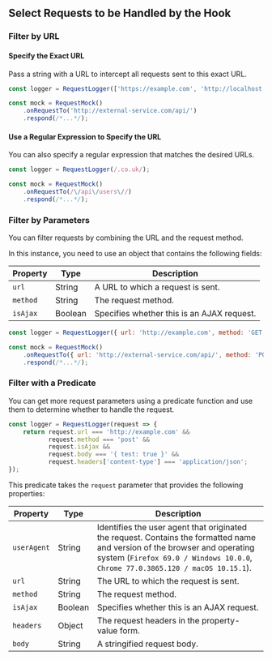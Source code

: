 ## Select Requests to be Handled by the Hook

### Filter by URL

#### Specify the Exact URL

Pass a string with a URL to intercept all requests sent to this exact URL.

```js
const logger = RequestLogger(['https://example.com', 'http://localhost:8080']);
```

```js
const mock = RequestMock()
    .onRequestTo('http://external-service.com/api/')
    .respond(/*...*/);
```

#### Use a Regular Expression to Specify the URL

You can also specify a regular expression that matches the desired URLs.

```js
const logger = RequestLogger(/.co.uk/);
```

```js
const mock = RequestMock()
    .onRequestTo(/\/api\/users\//)
    .respond(/*...*/);
```

### Filter by Parameters

You can filter requests by combining the URL and the request method.

In this instance, you need to use an object that contains the following fields:

Property | Type | Description
-------- | ---- | ------------
`url`    | String | A URL to which a request is sent.
`method` | String | The request method.
`isAjax` | Boolean | Specifies whether this is an AJAX request.

```js
const logger = RequestLogger({ url: 'http://example.com', method: 'GET', isAjax: false });
```

```js
const mock = RequestMock()
    .onRequestTo({ url: 'http://external-service.com/api/', method: 'POST', isAjax: true })
    .respond(/*...*/);
```

### Filter with a Predicate

You can get more request parameters using a predicate function and use them to determine whether to handle the request.

```js
const logger = RequestLogger(request => {
    return request.url === 'http://example.com' &&
           request.method === 'post' &&
           request.isAjax &&
           request.body === '{ test: true }' &&
           request.headers['content-type'] === 'application/json';
});
```

This predicate takes the `request` parameter that provides the following properties:

Property | Type | Description
-------- | ---- | --------------
`userAgent` | String | Identifies the user agent that originated the request. Contains the formatted name and version of the browser and operating system (`Firefox 69.0 / Windows 10.0.0`, `Chrome 77.0.3865.120 / macOS 10.15.1`).
`url`       | String | The URL to which the request is sent.
`method`    | String | The request method.
`isAjax`    | Boolean | Specifies whether this is an AJAX request.
`headers`   | Object | The request headers in the property-value form.
`body`      | String | A stringified request body.
